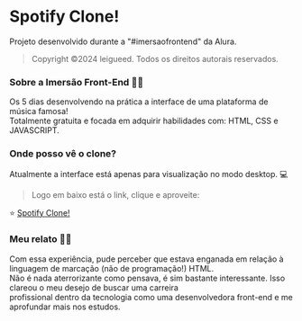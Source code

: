 # Spotify Clone!
Projeto desenvolvido durante a "#imersaofrontend" da Alura.

> Copyright ©2024 leigueed. Todos os direitos autorais reservados.

### Sobre a Imersão Front-End 🤿💙

<p>Os 5 dias desenvolvendo na prática a interface de uma plataforma de música famosa! <br> Totalmente gratuita e focada em adquirir habilidades com: HTML, CSS e JAVASCRIPT.</p>

### Onde posso vê o clone?
<p>Atualmente a interface está apenas para visualização no modo desktop. 💻 </p>

> Logo em baixo está o link, clique e aproveite:
<p>⭐ <a href="https://leigueed.github.io/spotify-imersao/"> Spotify Clone! </a></p>

### Meu relato 👩‍💻
<p>Com essa experiência, pude perceber que estava enganada em relação à linguagem de marcação (não de programação!) HTML.<br> Não é nada aterrorizante como pensava, é sim bastante interessante. Isso clareou o meu desejo de buscar uma carreira <br> profissional dentro da tecnologia como uma desenvolvedora front-end e me aprofundar mais nos estudos.</p>
